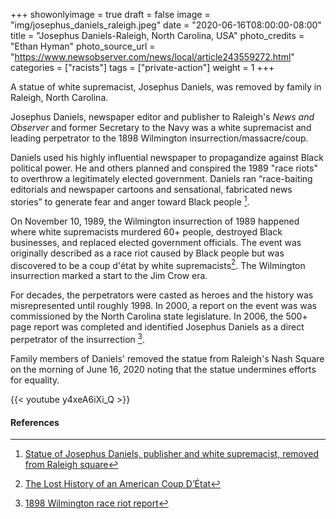 +++
showonlyimage = true
draft = false
image = "img/josephus_daniels_raleigh.jpeg"
date = "2020-06-16T08:00:00-08:00"
title = "Josephus Daniels-Raleigh, North Carolina, USA"
photo_credits = "Ethan Hyman"
photo_source_url = "https://www.newsobserver.com/news/local/article243559272.html"
categories = ["racists"]
tags = ["private-action"]
weight = 1
+++

A statue of white supremacist, Josephus Daniels, was removed by family in Raleigh, North Carolina.

<!--more-->

Josephus Daniels, newspaper editor and publisher to Raleigh's _News and Observer_ and former Secretary to the Navy was a white supremacist and leading perpetrator to the 1898 Wilmington insurrection/massacre/coup.

Daniels used his highly influential newspaper to propagandize against Black political power. He and others planned and conspired the 1989 "race riots" to overthrow a legitimately elected government. Daniels ran “race-baiting editorials and newspaper cartoons and sensational, fabricated news stories” to generate fear and anger toward Black people [^1].

On November 10, 1989, the Wilmington insurrection of 1989 happened where white supremacists murdered 60+ people, destroyed Black businesses, and replaced elected government officials. The event was originally described as a race riot caused by Black people but was discovered to be a coup d'état by white supremacists[^3]. The Wilmington insurrection marked a start to the Jim Crow era.

For decades, the perpetrators were casted as heroes and the history was misrepresented until roughly 1998. In 2000, a report on the event was was commissioned by the North Carolina state legislature. In 2006, the 500+ page report was completed and identified Josephus Daniels as a direct perpetrator of the insurrection [^2].

Family members of Daniels' removed the statue from Raleigh's Nash Square on the morning of June 16, 2020 noting that the statue undermines efforts for equality.

{{< youtube y4xeA6iXi_Q >}}
<br>

#### References

[^1]: [Statue of Josephus Daniels, publisher and white supremacist, removed from Raleigh square](https://www.newsobserver.com/news/local/article243559272.html)

[^2]: [1898 Wilmington race riot report](https://digital.ncdcr.gov/digital/collection/p249901coll22/id/5842)

[^3]: [The Lost History of an American Coup D’État](https://www.theatlantic.com/politics/archive/2017/08/wilmington-massacre/536457/)
